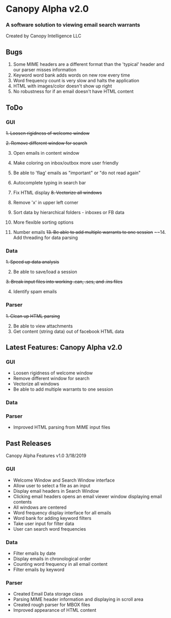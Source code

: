 # Canopy Alpha v2.0

### A software solution to viewing email search warrants

Created by Canopy Intelligence LLC

## Bugs

1. Some MIME headers are a different format than the 'typical' header and our parser misses information
2. Keyword word bank adds words on new row every time
3. Word frequency count is very slow and halts the application
4. HTML with images/color doesn't show up right
5. No robustness for if an email doesn't have HTML content

## ToDo

### GUI
~~1. Loosen rigidness of welcome window~~

~~2. Remove different window for search~~

3. Open emails in content window

4. Make coloring on inbox/outbox more user friendly
5. Be able to 'flag' emails as "important" or "do not read again"
6. Autocomplete typing in search bar
7. Fix HTML display
~~8. Vectorize all windows~~
9. Remove 'x' in upper left corner
10. Sort data by hierarchical folders - inboxes or FB data
11. More flexible sorting options
12. Number emails
~~13. Be able to add multiple warrants to one session~~
~~14. Add threading for data parsing

### Data
~~1. Speed up data analysis~~

2. Be able to save/load a session

~~3. Break input files into working .can, .ses, and .ins files~~

4. Identify spam emails

### Parser
~~1. Clean up HTML parsing~~

2. Be able to view attachments
3. Get content (string data) out of facebook HTML data

## Latest Features: Canopy Alpha v2.0

### GUI
- Loosen rigidness of welcome window
- Remove different window for search
- Vectorize all windows
- Be able to add multiple warrants to one session

### Data

### Parser
- Improved HTML parsing from MIME input files



## Past Releases

Canopy Alpha Features v1.0
3/18/2019

### GUI
- Welcome Window and Search Window interface
- Allow user to select a file as an input
- Display email headers in Search Window
- Clicking email headers opens an email viewer window displaying email contents
- All windows are centered
- Word frequency display interface for all emails
- Word bank for adding keyword filters
- Take user input for filter data
- User can search word frequencies

### Data
- Filter emails by date
- Display emails in chronological order
- Counting word frequency in all email content
- Filter emails by keyword

### Parser
- Created Email Data storage class
- Parsing MIME header information and displaying in scroll area
- Created rough parser for MBOX files
- Improved appearance of HTML content
